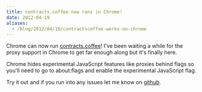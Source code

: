 ```yaml
---
title: contracts.coffee now runs in Chrome!
date: 2012-04-19
aliases:
  - /blog/2012/04/19/contractscoffee-works-on-chrome
---
```


Chrome can now run [contracts.coffee](http://disnetdev.com/contracts.coffee/)!
I've been waiting a while for the proxy support in Chrome to get far enough along but
it's finally here. 

Chrome hides experimental JavaScript features
like proxies behind flags so you'll need to go to 
about:flags and enable the experimental JavaScript flag.

Try it out and if you run into any issues let me know on 
[github](https://github.com/disnet/contracts.coffee/issues?direction=desc&sort=created&state=open).
